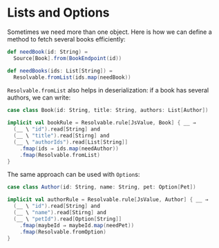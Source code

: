 # Lists and Options

Sometimes we need more than one object. Here is how we can define a method to fetch several books efficiently:

```scala
def needBook(id: String) =
  Source[Book].from(BookEndpoint(id))

def needBooks(ids: List[String]) =
  Resolvable.fromList(ids.map(needBook))
```

`Resolvable.fromList` also helps in deserialization: if a book has several authors, we can write:

```scala
case class Book(id: String, title: String, authors: List[Author])

implicit val bookRule = Resolvable.rule[JsValue, Book] { __ ⇒
  (__ \ "id").read[String] and
  (__ \ "title").read[Stirng] and
  (__ \ "authorIds").read[List[String]]
    .fmap(ids ⇒ ids.map(needAuthor))
    .fmap(Resolvable.fromList)
}
```

The same approach can be used with `Option`s:

```scala
case class Author(id: String, name: String, pet: Option[Pet])

implicit val authorRule = Resolvable.rule[JsValue, Author] { __ ⇒
  (__ \ "id").read[String] and
  (__ \ "name").read[Stirng] and
  (__ \ "petId").read[Option[String]]
    .fmap(maybeId ⇒ maybeId.map(needPet))
    .fmap(Resolvable.fromOption)
}
```